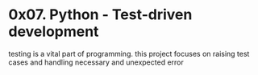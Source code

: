 # 0x07. Python - Test-driven development
testing is a vital part of programming. this project focuses on raising test cases and handling necessary and unexpected error
